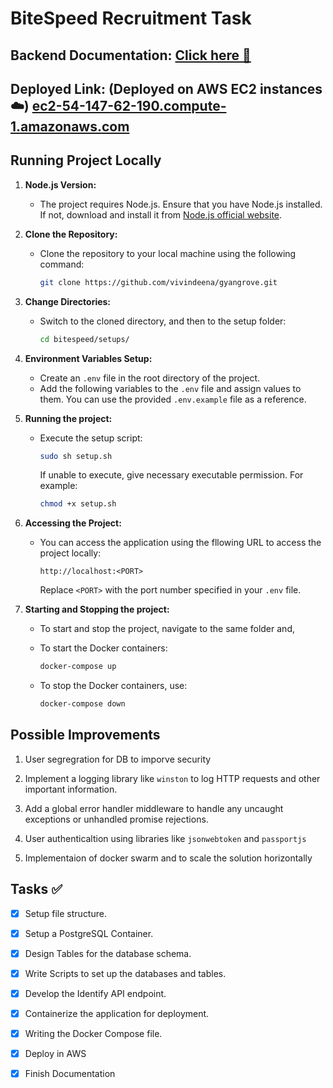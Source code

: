 # BiteSpeed Recruitment Task

## Backend Documentation: [Click here :bookmark_tabs:](https://documenter.getpostman.com/view/21780682/2sA3XMjj8d)

## Deployed Link: (Deployed on AWS EC2 instances :cloud:) [ec2-54-147-62-190.compute-1.amazonaws.com](ec2-54-147-62-190.compute-1.amazonaws.com)

## Running Project Locally

1. **Node.js Version:**
   - The project requires Node.js. Ensure that you have Node.js installed. If not, download and install it from [Node.js official website](https://nodejs.org/).

2. **Clone the Repository:**
   - Clone the repository to your local machine using the following command:
     ```bash
     git clone https://github.com/vivindeena/gyangrove.git
     ```

3. **Change Directories:**
   - Switch to the cloned directory, and then to the setup folder:
     ```bash
     cd bitespeed/setups/
     ```

4. **Environment Variables Setup:**
   - Create an `.env` file in the root directory of the project.
   - Add the following variables to the `.env` file and assign values to them. You can use the provided `.env.example` file as a reference.

5. **Running the project:**
   - Execute the setup script:
     ```bash
     sudo sh setup.sh
     ```
     If unable to execute, give necessary executable permission. For example:
     ```bash
     chmod +x setup.sh
     ```

6. **Accessing the Project:**
   - You can access the application using the fllowing URL to access the project locally:
     ```
     http://localhost:<PORT>
     ```
     Replace `<PORT>` with the port number specified in your `.env` file.

7. **Starting and Stopping the project:**
   - To start and stop the project, navigate to the same folder and,

   - To start the Docker containers:
     ```bash
     docker-compose up
     ```
   - To stop the Docker containers, use:
     ```bash
     docker-compose down
     ``` 


## Possible Improvements
1. User segregration for DB to imporve security

2. Implement a logging library like ```winston``` to log HTTP requests and other important information.

3. Add a global error handler middleware to handle any uncaught exceptions or unhandled promise rejections.

4. User authenticaltion using libraries like ```jsonwebtoken``` and ```passportjs``` 

5. Implementaion of docker swarm and to scale the solution horizontally


## Tasks :white_check_mark:

- [X] Setup file structure.

- [X] Setup a PostgreSQL Container.

- [X] Design Tables for the database schema.

- [X] Write Scripts to set up the databases and tables.

- [X] Develop the Identify API endpoint.

- [X] Containerize the application for deployment.

- [X] Writing the Docker Compose file.

- [X] Deploy in AWS

- [X] Finish Documentation


